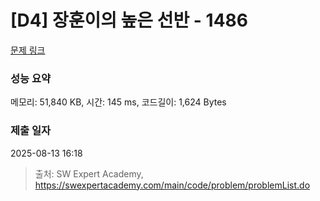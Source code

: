 # [D4] 장훈이의 높은 선반 - 1486 

[문제 링크](https://swexpertacademy.com/main/code/problem/problemDetail.do?contestProbId=AV2b7Yf6ABcBBASw) 

### 성능 요약

메모리: 51,840 KB, 시간: 145 ms, 코드길이: 1,624 Bytes

### 제출 일자

2025-08-13 16:18



> 출처: SW Expert Academy, https://swexpertacademy.com/main/code/problem/problemList.do